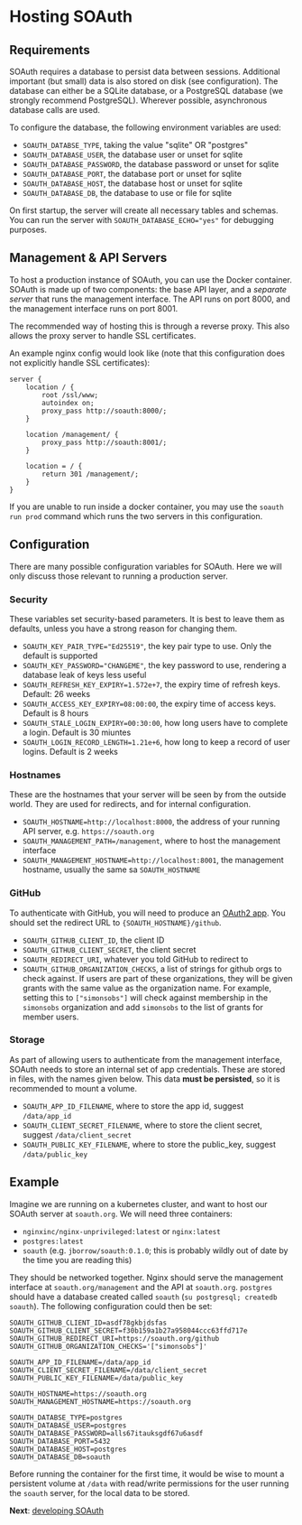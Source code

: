 Hosting SOAuth
==============

Requirements
------------

SOAuth requires a database to persist data between sessions. Additional important
(but small) data is also stored on disk (see configuration). The database can either
be a SQLite database, or a PostgreSQL database (we strongly recommend PostgreSQL).
Wherever possible, asynchronous database calls are used.

To configure the database, the following environment variables are used:

- `SOAUTH_DATABSE_TYPE`, taking the value "sqlite" OR "postgres"
- `SOAUTH_DATABASE_USER`, the database user or unset for sqlite
- `SOAUTH_DATABASE_PASSWORD`, the database password or unset for sqlite
- `SOAUTH_DATABASE_PORT`, the database port or unset for sqlite
- `SOAUTH_DATABASE_HOST`, the database host or unset for sqlite
- `SOAUTH_DATABASE_DB`, the database to use or file for sqlite

On first startup, the server will create all necessary tables and schemas.
You can run the server with `SOAUTH_DATABASE_ECHO="yes"` for debugging purposes.

Management & API Servers
------------------------

To host a production instance of SOAuth, you can use the Docker container.
SOAuth is made up of two components: the base API layer, and a _separate server_
that runs the management interface. The API runs on port 8000, and the management
interface runs on port 8001.

The recommended way of hosting this is through a reverse proxy. This also allows
the proxy server to handle SSL certificates.

An example nginx config would look like (note that this configuration does not 
explicitly handle SSL certificates):

```
server {
    location / {
        root /ssl/www;
        autoindex on;
        proxy_pass http://soauth:8000/;
    }

    location /management/ {
        proxy_pass http://soauth:8001/;
    }

    location = / {
        return 301 /management/;
    }
}
```

If you are unable to run inside a docker container, you may use the `soauth run prod`
command which runs the two servers in this configuration.

Configuration
-------------

There are many possible configuration variables for SOAuth. Here we will only discuss
those relevant to running a production server.

### Security

These variables set security-based parameters. It is best to leave them as defaults,
unless you have a strong reason for changing them.

- `SOAUTH_KEY_PAIR_TYPE="Ed25519"`, the key pair type to use. Only the default is supported
- `SOAUTH_KEY_PASSWORD="CHANGEME"`, the key password to use, rendering a database leak of keys less useful
- `SOAUTH_REFRESH_KEY_EXPIRY=1.572e+7`, the expiry time of refresh keys. Default: 26 weeks
- `SOAUTH_ACCESS_KEY_EXPIRY=08:00:00`, the expiry time of access keys. Default is 8 hours
- `SOAUTH_STALE_LOGIN_EXPIRY=00:30:00`, how long users have to complete a login. Default is 30 miuntes
- `SOAUTH_LOGIN_RECORD_LENGTH=1.21e+6`, how long to keep a record of user logins. Default is 2 weeks

### Hostnames

These are the hostnames that your server will be seen by from the outside world.
They are used for redirects, and for internal configuration.

- `SOAUTH_HOSTNAME=http://localhost:8000`, the address of your running API server, e.g. `https://soauth.org`
- `SOAUTH_MANAGEMENT_PATH=/management`, where to host the management interface
- `SOAUTH_MANAGEMENT_HOSTNAME=http://localhost:8001`, the management hostname, usually the same sa `SOAUTH_HOSTNAME`

### GitHub

To authenticate with GitHub, you will need to produce an [OAuth2 app](https://docs.github.com/en/apps/oauth-apps/building-oauth-apps/creating-an-oauth-app).
You should set the redirect URL to `{SOAUTH_HOSTNAME}/github`.

- `SOAUTH_GITHUB_CLIENT_ID`, the client ID
- `SOAUTH_GITHUB_CLIENT_SECRET`, the client secret
- `SOAUTH_REDIRECT_URI`, whatever you told GitHub to redirect to
- `SOAUTH_GITHUB_ORGANIZATION_CHECKS`, a list of strings for github orgs to
   check against. If users are part of these organizations, they will be given
   grants with the same value as the organization name. For example, setting
   this to `["simonsobs"]` will check against membership in the `simonsobs`
   organization and add `simonsobs` to the list of grants for member users.

### Storage

As part of allowing users to authenticate from the management interface, SOAuth
needs to store an internal set of app credentials. These are stored in files,
with the names given below. This data **must be persisted**, so it is recommended
to mount a volume.

- `SOAUTH_APP_ID_FILENAME`, where to store the app id, suggest `/data/app_id`
- `SOAUTH_CLIENT_SECRET_FILENAME`, where to store the client secret, suggest `/data/client_secret`
- `SOAUTH_PUBLIC_KEY_FILENAME`, where to store the public_key, suggest `/data/public_key`


Example
-------

Imagine we are running on a kubernetes cluster, and want to host our
SOAuth server at `soauth.org`. We will need three containers:

- `nginxinc/nginx-unprivileged:latest` or `nginx:latest`
- `postgres:latest`
- `soauth` (e.g. `jborrow/soauth:0.1.0`; this is probably wildly out of date by the time you
  are reading this)

They should be networked together. Nginx should serve the management interface at
`soauth.org/management` and the API at `soauth.org`. `postgres` should have a
database created called `soauth` (`su postgresql; createdb soauth`). The following
configuration could then be set:

```
SOAUTH_GITHUB_CLIENT_ID=asdf78gkbjdsfas
SOAUTH_GITHUB_CLIENT_SECRET=f30b159a1b27a958044ccc63ffd717e
SOAUTH_GITHUB_REDIRECT_URI=https://soauth.org/github
SOAUTH_GITHUB_ORGANIZATION_CHECKS='["simonsobs"]'

SOAUTH_APP_ID_FILENAME=/data/app_id
SOAUTH_CLIENT_SECRET_FILENAME=/data/client_secret
SOAUTH_PUBLIC_KEY_FILENAME=/data/public_key

SOAUTH_HOSTNAME=https://soauth.org
SOAUTH_MANAGEMENT_HOSTNAME=https://soauth.org

SOAUTH_DATABSE_TYPE=postgres
SOAUTH_DATABASE_USER=postgres
SOAUTH_DATABASE_PASSWORD=alls67itauksgdf67u6asdf
SOAUTH_DATABASE_PORT=5432
SOAUTH_DATABASE_HOST=postgres
SOAUTH_DATABASE_DB=soauth
```

Before running the container for the first time, it would be wise to mount a
persistent volume at `/data` with read/write permissions for the user running
the `soauth` server, for the local data to be stored.

**Next**: [developing SOAuth](developing.md)